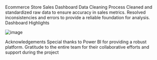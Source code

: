 Ecommerce Store Sales Dashboard
Data Cleaning Process
Cleaned and standardized raw data to ensure accuracy in sales metrics.
Resolved inconsistencies and errors to provide a reliable foundation for analysis.
Dashboard Highlights


![image](https://github.com/deepak-1995-07/Pizza-Sales-Analysis-Dashboard-using-Power-and-SQL/assets/169542346/0d864d3c-3eeb-4952-bc33-9be2735aee5a)

Acknowledgements
Special thanks to Power BI for providing a robust platform.
Gratitude to the entire team for their collaborative efforts and support during the project
